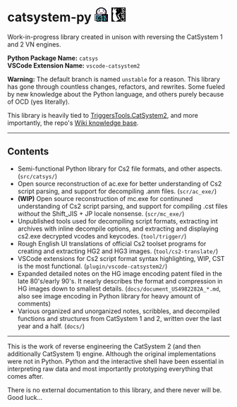 # catsystem-py ![](docs/img/cs2/icon-manju-cheeky-top-computer-cs2-bottom--edit-red-blush.png)  ![](docs/img/cs2/icon-cs1-yui_taiken_dl.png)

<!--
![](docs/img/cs2/icon-manju-happy--edit-noleaf-fix--32x32px.png)
![](docs/img/cs2/icon-manju-cheeky-top-computer-cs2-bottom--edit-red-blush.png)
![](docs/img/cs2/icon-cs1-yui_taiken_dl.png)
-->

Work-in-progress library created in unison with reversing the CatSystem 1 and 2 VN engines.

**Python Package Name:** `catsys`<br>
**VSCode Extension Name:** `vscode-catsystem2`

**Warning:** The default branch is named `unstable` for a reason. This library has gone through countless changes, refactors, and rewrites. Some fueled by new knowledge about the Python language, and others purely because of OCD (yes literally).


This library is heavily tied to [TriggersTools.CatSystem2](https://github.com/trigger-segfault/TriggersTools.CatSystem2), and more importantly, the repo's [Wiki knowledge base](https://github.com/trigger-segfault/TriggersTools.CatSystem2/wiki).

***

## Contents

* Semi-functional Python library for Cs2 file formats, and other aspects. (`src/catsys/`)
* Open source reconstruction of ac.exe for better understanding of Cs2 script parsing, and support for decompiling .anm files. (`scr/ac_exe/`)
* **(WIP)** Open source reconstruction of mc.exe for continuned understanding of Cs2 script parsing, and support for compiling .cst files *without* the Shift_JIS + JP locale nonsense. (`scr/mc_exe/`)
* Unpublished tools used for decompiling script formats, extracting int archives with inline decompile options, and extracting and displaying cs2.exe decrypted vcodes and keycodes. (`tool/trigger/`)
* Rough English UI translations of official Cs2 toolset programs for creating and extracting HG2 and HG3 images. (`tool/cs2-translate/`)
* VSCode extensions for Cs2 script format syntax highlighting, WIP, CST is the most functional. (`plugin/vscode-catsystem2/`)
* Expanded detailed notes on the HG image encoding patent filed in the late 80's/early 90's. It nearly describes the format and compression in HG images down to smallest details. (`docs/document_US4982282A_*.md`, also see image encoding in Python library for heavy amount of comments)
* Various organized and unorganized notes, scribbles, and decompiled functions and structures from CatSystem 1 and 2, written over the last year and a half. (`docs/`)


***

This is the work of reverse engineering the CatSystem 2 (and then additionally CatSystem 1) engine. Although the original implementations were not in Python. Python and the interactive shell have been essential in interpreting raw data and most importantly prototyping everything that comes after.

There is no external documentation to this library, and there never will be. Good luck...

